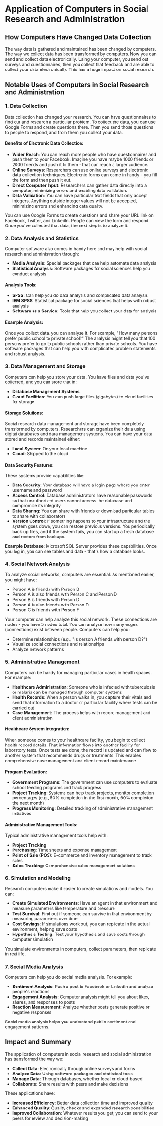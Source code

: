 # Application of Computers in Social Research and Administration

## How Computers Have Changed Data Collection

The way data is gathered and maintained has been changed by computers. The way we collect data has been transformed by computers. Now you can send and collect data electronically. Using your computer, you send out surveys and questionnaires, then you collect that feedback and are able to collect your data electronically. This has a huge impact on social research.

## Notable Uses of Computers in Social Research and Administration

### 1. Data Collection

Data collection has changed your research. You can have questionnaires to find out and research a particular problem. To collect the data, you can use Google Forms and create questions there. Then you send those questions to people to respond, and from them you collect your data.

#### Benefits of Electronic Data Collection:
- **Wider Reach**: You can reach more people who have questionnaires and push them to your Facebook. Imagine you have maybe 1000 friends or 2000 friends and push it to them - that can reach a larger audience.
- **Online Surveys**: Researchers can use online surveys and electronic data collection techniques. Electronic forms can come in handy - you fill the form and then push it out.
- **Direct Computer Input**: Researchers can gather data directly into a computer, minimizing errors and enabling data validation.
- **Data Validation**: You can have particular text fields that only accept integers. Anything outside integer values will not be accepted, minimizing errors and enhancing data quality.

You can use Google Forms to create questions and share your URL link on Facebook, Twitter, and LinkedIn. People can view the form and respond. Once you've collected that data, the next step is to analyze it.

### 2. Data Analysis and Statistics

Computer software also comes in handy here and may help with social research and administration through:
- **Media Analysis**: Special packages that can help automate data analysis
- **Statistical Analysis**: Software packages for social sciences help you conduct analysis

#### Analysis Tools:
- **SPSS**: Can help you do data analysis and complicated data analysis
- **IBM SPSS**: Statistical package for social sciences that helps with robust analysis
- **Software as a Service**: Tools that help you collect your data for analysis

#### Example Analysis:
Once you collect data, you can analyze it. For example, "How many persons prefer public school to private school?" The analysis might tell you that 100 persons prefer to go to public schools rather than private schools. You have software packages that can help you with complicated problem statements and robust analysis.

### 3. Data Management and Storage

Computers can help you store your data. You have files and data you've collected, and you can store that in:
- **Database Management Systems**
- **Cloud Facilities**: You can push large files (gigabytes) to cloud facilities for storage

#### Storage Solutions:
Social research data management and storage have been completely transformed by computers. Researchers can organize their data using digital databases and data management systems. You can have your data stored and records maintained either:
- **Local System**: On your local machine
- **Cloud**: Shipped to the cloud

#### Data Security Features:
These systems provide capabilities like:
- **Data Security**: Your database will have a login page where you enter username and password
- **Access Control**: Database administrators have reasonable passwords so that unauthorized users cannot access the database and compromise its integrity
- **Data Sharing**: You can share with friends or download particular tables to share with collaborators
- **Version Control**: If something happens to your infrastructure and the system goes down, you can restore previous versions. You periodically back up files, and if the system fails, you can start up a fresh database and restore from backups.

**Example Database**: Microsoft SQL Server provides these capabilities. Once you log in, you can see tables and data - that's how a database looks.

### 4. Social Network Analysis

To analyze social networks, computers are essential. As mentioned earlier, you might have:
- Person A is friends with Person B
- Person A is also friends with Person C and Person D
- Person B is friends with Person D
- Person A is also friends with Person D
- Person C is friends with Person F

Your computer can help analyze this social network. These connections are nodes - you have 5 nodes total. You can analyze how many edges (connections) exist between people. Computers can help you:
- Determine relationships (e.g., "Is person A friends with person D?")
- Visualize social connections and relationships
- Analyze network patterns

### 5. Administrative Management

Computers can be handy for managing particular cases in health spaces. For example:
- **Healthcare Administration**: Someone who is infected with tuberculosis or malaria can be managed through computer systems
- **Health Records**: When a person walks in, you capture their vitals and send that information to a doctor or particular facility where tests can be carried out
- **Case Management**: The process helps with record management and client administration

#### Healthcare System Integration:
When someone comes to your healthcare facility, you begin to collect health record details. That information flows into another facility for laboratory tests. Once tests are done, the record is updated and can flow to another system that recommends drugs or treatments. This enables comprehensive case management and client record maintenance.

#### Program Evaluation:
- **Government Programs**: The government can use computers to evaluate school feeding programs and track progress
- **Project Tracking**: Systems can help track projects, monitor completion percentages (e.g., 50% completion in the first month, 60% completion the next month)
- **Progress Monitoring**: Detailed tracking of administrative management initiatives

#### Administrative Management Tools:
Typical administrative management tools help with:
- **Project Tracking**
- **Purchasing**: Time sheets and expense management
- **Point of Sale (POS)**: E-commerce and inventory management to track sales
- **Sales Tracking**: Comprehensive sales management solutions

### 6. Simulation and Modeling

Research computers make it easier to create simulations and models. You can:
- **Create Simulated Environments**: Have an agent in that environment and measure parameters like temperature and pressure
- **Test Survival**: Find out if someone can survive in that environment by measuring parameters over time
- **Cost Savings**: If simulations work out, you can replicate in the actual environment, helping save costs
- **Hypothesis Testing**: Test your hypothesis and save costs through computer simulation

You simulate environments in computers, collect parameters, then replicate in real life.

### 7. Social Media Analysis

Computers can help you do social media analysis. For example:
- **Sentiment Analysis**: Push a post to Facebook or LinkedIn and analyze people's reactions
- **Engagement Analysis**: Computer analysis might tell you about likes, shares, and responses to posts
- **Reaction Measurement**: Analyze whether posts generate positive or negative responses

Social media analysis helps you understand public sentiment and engagement patterns.

## Impact and Summary

The application of computers in social research and social administration has transformed the way we:
- **Collect Data**: Electronically through online surveys and forms
- **Analyze Data**: Using software packages and statistical tools
- **Manage Data**: Through databases, whether local or cloud-based
- **Collaborate**: Share results with peers and make decisions

These applications have:
- **Increased Efficiency**: Better data collection time and improved quality
- **Enhanced Quality**: Quality checks and expanded research possibilities
- **Improved Collaboration**: Whatever results you get, you can send to your peers for review and decision-making
